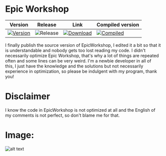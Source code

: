 # Epic Workshop


| Version | Release | Link | Compiled version |
|-|-|-|-|
| [![Version](https://img.shields.io/badge/0.0.6-purple?style=flat-square)](https://github.com/Naaikho/epicworkshop-compiled/releases) | ![Release](https://img.shields.io/badge/Release-07.01.2021-white.svg) | [![Download](https://img.shields.io/badge/Download-blue?style=flat-square)](https://github.com/Naaikho/epicworkshop-compiled/archive/0.0.6.zip) | [![Compiled](https://img.shields.io/badge/Compiled-0.0.6-red.svg)](https://github.com/Naaikho/epicworkshop-compiled) |

I finally publish the source version of EpicWorkshop, I edited it a bit so that it is understandable and nobody gets too lost reading my code.
I didn't necessarily optimize Epic Workshop, that's why a lot of things are repeated often and some lines can be very weird.
I'm a newbie developer in all of this, I just have the knowledge and the solutions but not necessarily experience in optimization, so please be indulgent with my program,
thank you!

# Disclaimer
I know the code in EpicWorkshop is not optimized at all and the English of my comments is not perfect, so don't blame me for that.

# Image:

![alt text](https://user-images.githubusercontent.com/62458713/103048507-1d59db00-458f-11eb-86d7-8c278df25c82.png)
